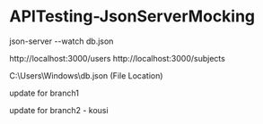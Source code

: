 # APITesting-JsonServerMocking

json-server --watch db.json

http://localhost:3000/users
http://localhost:3000/subjects

C:\Users\Windows\db.json (File Location)

update for branch1

update for branch2 - kousi
